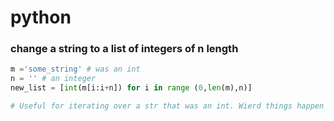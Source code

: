 # python
### change a string to a list of integers of n length


```python
m ='some_string' # was an int
n = '' # an integer
new_list = [int(m[i:i+n]) for i in range (0,len(m),n)]

# Useful for iterating over a str that was an int. Wierd things happen if n is not a divisor of len(m).

```
